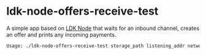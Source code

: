 # ldk-node-offers-receive-test

A simple app based on [LDK Node](https://github.com/lightningdevkit/ldk-node)
that waits for an inbound channel, creates an offer and prints any incoming
payments.

```bash
Usage: ./ldk-node-offers-receive-test storage_path listening_addr network esplora_server_url [offer_amount_msat]
```
